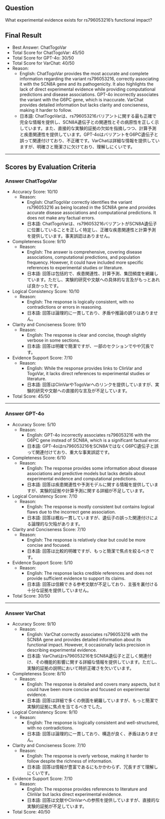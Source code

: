 ## Question

What experimental evidence exists for rs796053216’s functional impact?

## Final Result

- Best Answer: ChatTogoVar
- Total Score for ChatTogoVar: 45/50
- Total Score for GPT-4o: 30/50
- Total Score for VarChat: 40/50
- Reason:
  - English: ChatTogoVar provides the most accurate and complete information regarding the variant rs796053216, correctly associating it with the SCN8A gene and its pathogenicity. It also highlights the lack of direct experimental evidence while providing computational predictions and disease associations. GPT-4o incorrectly associates the variant with the G6PC gene, which is inaccurate. VarChat provides detailed information but lacks clarity and conciseness, making it harder to follow.
  - 日本語: ChatTogoVarは、rs796053216バリアントに関する最も正確で完全な情報を提供し、SCN8A遺伝子との関連性とその病原性を正しく示しています。また、直接的な実験的証拠の欠如を指摘しつつ、計算予測と疾患関連性を提供しています。GPT-4oはバリアントをG6PC遺伝子と誤って関連付けており、不正確です。VarChatは詳細な情報を提供していますが、明確さと簡潔さに欠けており、理解しにくいです。

---

## Scores by Evaluation Criteria

### Answer ChatTogoVar
- Accuracy Score: 10/10
  - Reason: 
    - English: ChatTogoVar correctly identifies the variant rs796053216 as being located in the SCN8A gene and provides accurate disease associations and computational predictions. It does not make any factual errors.
    - 日本語: ChatTogoVarは、rs796053216バリアントがSCN8A遺伝子に位置していることを正しく特定し、正確な疾患関連性と計算予測を提供しています。事実誤認はありません。
- Completeness Score: 9/10
  - Reason: 
    - English: The answer is comprehensive, covering disease associations, computational predictions, and population frequency. However, it could have included more specific references to experimental studies or literature.
    - 日本語: 回答は包括的で、疾患関連性、計算予測、集団頻度を網羅しています。ただし、実験的研究や文献への具体的な言及がもっとあれば良かったです。
- Logical Consistency Score: 10/10
  - Reason: 
    - English: The response is logically consistent, with no contradictions or errors in reasoning.
    - 日本語: 回答は論理的に一貫しており、矛盾や推論の誤りはありません。
- Clarity and Conciseness Score: 9/10
  - Reason: 
    - English: The response is clear and concise, though slightly verbose in some sections.
    - 日本語: 回答は明確で簡潔ですが、一部のセクションでやや冗長です。
- Evidence Support Score: 7/10
  - Reason: 
    - English: While the response provides links to ClinVar and TogoVar, it lacks direct references to experimental studies or literature.
    - 日本語: 回答はClinVarやTogoVarへのリンクを提供していますが、実験的研究や文献への直接的な言及が不足しています。
- Total Score: 45/50

---

### Answer GPT-4o
- Accuracy Score: 5/10
  - Reason: 
    - English: GPT-4o incorrectly associates rs796053216 with the G6PC gene instead of SCN8A, which is a significant factual error.
    - 日本語: GPT-4oはrs796053216をSCN8AではなくG6PC遺伝子と誤って関連付けており、重大な事実誤認です。
- Completeness Score: 6/10
  - Reason: 
    - English: The response provides some information about disease associations and predictive models but lacks details about experimental evidence and computational predictions.
    - 日本語: 回答は疾患関連性や予測モデルに関する情報を提供していますが、実験的証拠や計算予測に関する詳細が不足しています。
- Logical Consistency Score: 7/10
  - Reason: 
    - English: The response is mostly consistent but contains logical flaws due to the incorrect gene association.
    - 日本語: 回答は概ね一貫していますが、遺伝子の誤った関連付けによる論理的な欠陥があります。
- Clarity and Conciseness Score: 7/10
  - Reason: 
    - English: The response is relatively clear but could be more concise and focused.
    - 日本語: 回答は比較的明確ですが、もっと簡潔で焦点を絞るべきです。
- Evidence Support Score: 5/10
  - Reason: 
    - English: The response lacks credible references and does not provide sufficient evidence to support its claims.
    - 日本語: 回答は信頼できる参考文献が不足しており、主張を裏付ける十分な証拠を提供していません。
- Total Score: 30/50

---

### Answer VarChat
- Accuracy Score: 9/10
  - Reason: 
    - English: VarChat correctly associates rs796053216 with the SCN8A gene and provides detailed information about its functional impact. However, it occasionally lacks precision in describing experimental evidence.
    - 日本語: VarChatはrs796053216をSCN8A遺伝子と正しく関連付け、その機能的影響に関する詳細な情報を提供しています。ただし、実験的証拠の説明において時折正確さを欠いています。
- Completeness Score: 8/10
  - Reason: 
    - English: The response is detailed and covers many aspects, but it could have been more concise and focused on experimental evidence.
    - 日本語: 回答は詳細で多くの側面を網羅していますが、もっと簡潔で実験的証拠に焦点を当てるべきでした。
- Logical Consistency Score: 9/10
  - Reason: 
    - English: The response is logically consistent and well-structured, with no contradictions.
    - 日本語: 回答は論理的に一貫しており、構造が良く、矛盾はありません。
- Clarity and Conciseness Score: 7/10
  - Reason: 
    - English: The response is overly verbose, making it harder to follow despite the richness of information.
    - 日本語: 回答は情報が豊富であるにもかかわらず、冗長すぎて理解しにくいです。
- Evidence Support Score: 7/10
  - Reason: 
    - English: The response provides references to literature and ClinVar but lacks direct experimental evidence.
    - 日本語: 回答は文献やClinVarへの参照を提供していますが、直接的な実験的証拠が不足しています。
- Total Score: 40/50